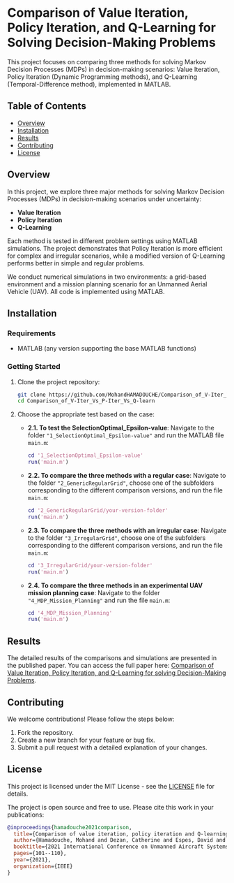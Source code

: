# Comparison of Value Iteration, Policy Iteration, and Q-Learning for Solving Decision-Making Problems

This project focuses on comparing three methods for solving Markov Decision Processes (MDPs) in decision-making scenarios: Value Iteration, Policy Iteration (Dynamic Programming methods), and Q-Learning (Temporal-Difference method), implemented in MATLAB.

## Table of Contents

- [Overview](#overview)
- [Installation](#installation)
- [Results](#results)
- [Contributing](#contributing)
- [License](#license)

## Overview

In this project, we explore three major methods for solving Markov Decision Processes (MDPs) in decision-making scenarios under uncertainty:

- **Value Iteration**
- **Policy Iteration**
- **Q-Learning**

Each method is tested in different problem settings using MATLAB simulations. The project demonstrates that Policy Iteration is more efficient for complex and irregular scenarios, while a modified version of Q-Learning performs better in simple and regular problems.

We conduct numerical simulations in two environments: a grid-based environment and a mission planning scenario for an Unmanned Aerial Vehicle (UAV). All code is implemented using MATLAB.

## Installation

### Requirements

- MATLAB (any version supporting the base MATLAB functions)

### Getting Started

1. Clone the project repository:
    ```bash
    git clone https://github.com/MohandHAMADOUCHE/Comparison_of_V-Iter_Vs_P-Iter_Vs_Q-learn.git
    cd Comparison_of_V-Iter_Vs_P-Iter_Vs_Q-learn
    ```

2. Choose the appropriate test based on the case:

   - **2.1. To test the SelectionOptimal_Epsilon-value**: Navigate to the folder `"1_SelectionOptimal_Epsilon-value"` and run the MATLAB file `main.m`:
     ```matlab
     cd '1_SelectionOptimal_Epsilon-value'
     run('main.m')
     ```

   - **2.2. To compare the three methods with a regular case**: Navigate to the folder `"2_GenericRegularGrid"`, choose one of the subfolders corresponding to the different comparison versions, and run the file `main.m`:
     ```matlab
     cd '2_GenericRegularGrid/your-version-folder'
     run('main.m')
     ```

   - **2.3. To compare the three methods with an irregular case**: Navigate to the folder `"3_IrregularGrid"`, choose one of the subfolders corresponding to the different comparison versions, and run the file `main.m`:
     ```matlab
     cd '3_IrregularGrid/your-version-folder'
     run('main.m')
     ```

   - **2.4. To compare the three methods in an experimental UAV mission planning case**: Navigate to the folder `"4_MDP_Mission_Planning"` and run the file `main.m`:
     ```matlab
     cd '4_MDP_Mission_Planning'
     run('main.m')
     ```

## Results

The detailed results of the comparisons and simulations are presented in the published paper. You can access the full paper here: [Comparison of Value Iteration, Policy Iteration, and Q-Learning for solving Decision-Making Problems](https://ieeexplore.ieee.org/abstract/document/9476691).

## Contributing

We welcome contributions! Please follow the steps below:

1. Fork the repository.
2. Create a new branch for your feature or bug fix.
3. Submit a pull request with a detailed explanation of your changes.

## License

This project is licensed under the MIT License - see the [LICENSE](./LICENSE) file for details.

The project is open source and free to use. Please cite this work in your publications:

```bibtex
@inproceedings{hamadouche2021comparison,
  title={Comparison of value iteration, policy iteration and Q-learning for solving decision-making problems},
  author={Hamadouche, Mohand and Dezan, Catherine and Espes, David and Branco, Kalinka},
  booktitle={2021 International Conference on Unmanned Aircraft Systems (ICUAS)},
  pages={101--110},
  year={2021},
  organization={IEEE}
}
```
